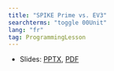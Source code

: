 ```yaml
---
title: "SPIKE Prime vs. EV3"
searchterms: "toggle 00Unit"
lang: "fr"
tag: ProgrammingLesson
---
```

 <ul>
 <li class="ng-binding">Slides:
 <a href="ProgrammingLessons/FLL-RD-01-SPIKE-Prime-vs.-EV3.pptx">PPTX</a>,
 <a href="ProgrammingLessons/FLL-RD-01-SPIKE-Prime-vs.-EV3.pdf">PDF</a>
 </li>
 </ul>
